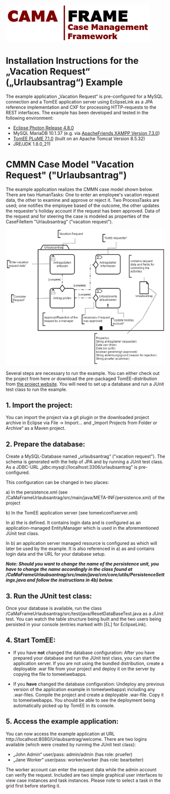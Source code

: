 ![CamaFrameLogo_transparent.png](CaMaFrameUrlaubsantrag/src/main/webapp/VAADIN/CamaFrameLogo_transparent.png)

# Installation Instructions for the „Vacation Request“ („Urlaubsantrag“) Example

The example application „Vacation Request“ is pre-configured for a MySQL connection and a TomEE application server using EclipseLink as a JPA reference implementation and CXF for processing HTTP-requests to the REST interfaces. The example has been developed and tested in the following environment:

*	[Eclipse Photon Release 4.8.0](https://www.eclipse.org/photon/)
*	MySQL MariaDB 10.1.37 (e.g. via [ApacheFriends XAMPP Version 7.3.0](https://www.apachefriends.org/en/download.html)) 
*	[TomEE PLuME 7.1.0](http://tomee.apache.org/download-ng.html) (built on an Apache Tomcat Version 8.5.32)
*	JRE/JDK 1.8.0_211

# CMMN Case Model "Vacation Request" ("Urlaubsantrag")

The example application realizes the CMMN case model shown below. There are two HumanTasks: One to enter an employee's vacation request data, the other to examine and approve or reject it. Two ProcessTasks are used; one notifies the employee based of the outcome, the other updates the requester's holiday account if the request has been approved. Data of the request and for steering the case is modeled as properties of the CaseFileItem "Urlaubsantrag" ("vacation request").

![casemodel](einfacher_urlaubsantrag_denglisch.png)

Several steps are necessary to run the example. You can either check out the project from here or download the pre-packaged TomEE-distribution from [the project website](https://www.fh-bielefeld.de/wug/forschung/ag-pm/cama-frame). You will need to set up a database and run a JUnit test class to run the example.

## **1.	Import the project:**
You can import the project via a git plugin or the downloaded project archive in Eclipse via File -> Import… and „Import Projects from Folder or Archive“ as a Maven project.

## **2.	Prepare the database:**
Create a MySQL-Database named „urlaubsantrag“ ("vacation request"). The schema is generated with the help of JPA and by running a JUnit test class. As a JDBC-URL „jdbc:mysql://localhost:3306/urlaubsantrag“ is pre-configured.

This configuration can be changed in two places:

a)	In the persistence.xml (see /CaMaFrameUrlaubsantrag/src/main/java/META-INF/persistence.xml) of the project

b)	In the TomEE application server (see tomee\conf\server.xml)

In a) the  <persistence-unit name="urlaubsantragLocal"> is defined. It contains login data and is configured as an application-managed EntityManager which is used in the aforementioned JUnit test class.
  
In b) an application server managed resource is configured as <Resource name="urlaubsantrag" > which will later be used by the example. It is also referenced in a) as  <persistence-unit name="urlaubsantrag"> and contains login data and the URL for your database setup.

_**Note: Should you want to change the name of the persistence unit, you have to change the name accordingly in the class found at /CaMaFrameUrlaubsantrag/src/main/java/cm/core/utils/PersistenceSettings.java and follow the instructions in 4b) below.**_

## **3.	Run the JUnit test class:**
Once your database is available, run the class /CaMaFrameUrlaubsantrag/src/test/java/ResetDataBaseTest.java as a JUnit test. You can watch the table structure being built and the two users being persisted in your console (entries marked with [EL] for EclipseLink).

## **4.	Start TomEE:**
*	If you have **not** changed the database configuration: After you have prepared your database and run the JUnit test class, you can start the application server. If you are not using the bundled distribution, create a deployable .war file from your project and deploy it on the server by copying the file to tomee\webapps\.

*	If you **have** changed the database configuration: Undeploy any previous version of the application example in tomee\webapps\ including any .war-files. Compile the project and create a deployable .war-file. Copy it to tomee\webapps\. You should be able to see the deployment being automatically picked up by TomEE in its console.

## **5.	Access the example application:**
You can now access the example application at URL http://localhost:8080/Urlaubsantrag/welcome. There are two logins available (which were created by running the JUnit test class):

*	„John Admin“ user/pass: admin/admin (has role: pruefer)
*	„Jane Worker“ user/pass: worker/worker (has role: bearbeiter)

The worker account can enter the request data while the admin account can verify the request. Included are two simple graphical user interfaces to view case instances and task instances. Please note to select a task in the grid first before starting it.
